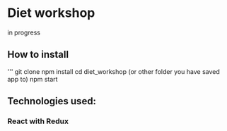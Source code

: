 ﻿# Diet workshop
in progress

## How to install
'''
git clone
npm install
cd diet_workshop (or other folder you have saved app to)
npm start

## Technologies used:
### React with Redux